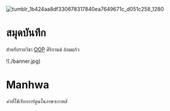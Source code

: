 ![tumblr_1b424aa8df330678317840ea7649671c_d051c258_1280](https://github.com/sirikan711/sirikan711.github.io/assets/159878412/3e5944b0-c011-4a27-8363-0187e8d9abce)

# สมุดบันทึก

สำหรับรายวิชา [OOP](https://sirikan711.github.io)
ศิริกานต์ อ้อมแก้ว

!(./banner.jpg)
# Manhwa
_คำที่ใช้เรียกการ์ตูนในภาษาเกาหลี_
